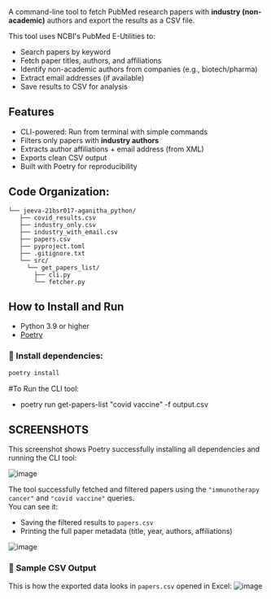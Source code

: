 A command-line tool to fetch PubMed research papers with **industry (non-academic)** authors and export the results as a CSV file.

This tool uses NCBI's PubMed E-Utilities to:
- Search papers by keyword
- Fetch paper titles, authors, and affiliations
- Identify non-academic authors from companies (e.g., biotech/pharma)
- Extract email addresses (if available)
- Save results to CSV for analysis


## Features

- CLI-powered: Run from terminal with simple commands
- Filters only papers with **industry authors**
- Extracts author affiliations + email address (from XML)
- Exports clean CSV output
- Built with Poetry for reproducibility

## Code Organization:
    └── jeeva-21bsr017-aganitha_python/
       ├── covid_results.csv
       ├── industry_only.csv
       ├── industry_with_email.csv
       ├── papers.csv
       ├── pyproject.toml
       ├── .gitignore.txt
       └── src/
         └── get_papers_list/
           ├── cli.py
           └── fetcher.py

## How to Install and Run

- Python 3.9 or higher
- [Poetry](https://python-poetry.org/docs/)

### 🧩 Install dependencies:

```bash
poetry install
```

#To Run the CLI tool:
 - poetry run get-papers-list "covid vaccine" -f output.csv

## SCREENSHOTS

This screenshot shows Poetry successfully installing all dependencies and running the CLI tool:

![image](https://github.com/user-attachments/assets/95c9a27c-23be-4b5d-bb46-f14b58e3ef16)



The tool successfully fetched and filtered papers using the `"immunotherapy cancer"` and `"covid vaccine"` queries.  
You can see it:

- Saving the filtered results to `papers.csv`
- Printing the full paper metadata (title, year, authors, affiliations)

![image](https://github.com/user-attachments/assets/21fb6c36-382a-4dee-8913-6b81043e092b)


### 🧾 Sample CSV Output

This is how the exported data looks in `papers.csv` opened in Excel:
![image](https://github.com/user-attachments/assets/c12a281a-ea2d-4bc1-b448-2ccd6e61328f)

